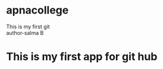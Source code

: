 # apnacollege
This is my first git<br>
author-salma B
<html>
  <head>
  <title>welcome to cs department</title>
  </head>
  <body>
    <h1>This is my first app for git hub</h1>
  </body>
</html>

